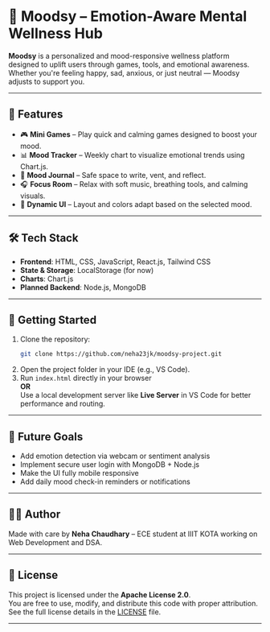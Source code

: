 # 🌈 Moodsy – Emotion-Aware Mental Wellness Hub

**Moodsy** is a personalized and mood-responsive wellness platform designed to uplift users through games, tools, and emotional awareness. Whether you're feeling happy, sad, anxious, or just neutral — Moodsy adjusts to support you.

---

## 🎯 Features

- 🎮 **Mini Games** – Play quick and calming games designed to boost your mood.
- 📊 **Mood Tracker** – Weekly chart to visualize emotional trends using Chart.js.
- 📔 **Mood Journal** – Safe space to write, vent, and reflect.
- 🎧 **Focus Room** – Relax with soft music, breathing tools, and calming visuals.
- 🎨 **Dynamic UI** – Layout and colors adapt based on the selected mood.

---

## 🛠️ Tech Stack

- **Frontend**: HTML, CSS, JavaScript, React.js, Tailwind CSS
- **State & Storage**: LocalStorage (for now)
- **Charts**: Chart.js
- **Planned Backend**: Node.js, MongoDB

---

## 🚀 Getting Started

1. Clone the repository:
   ```bash
   git clone https://github.com/neha23jk/moodsy-project.git
2. Open the project folder in your IDE (e.g., VS Code).
3. Run `index.html` directly in your browser  
   **OR**  
   Use a local development server like **Live Server** in VS Code for better performance and routing.

---

## 📌 Future Goals

- Add emotion detection via webcam or sentiment analysis
- Implement secure user login with MongoDB + Node.js
- Make the UI fully mobile responsive
- Add daily mood check-in reminders or notifications

---

## 🧑‍💻 Author

Made with care by **Neha Chaudhary** – ECE student at IIIT KOTA working on Web Development and DSA.

---

## 📄 License

This project is licensed under the **Apache License 2.0**.  
You are free to use, modify, and distribute this code with proper attribution.  
See the full license details in the [LICENSE](LICENSE) file.

---

